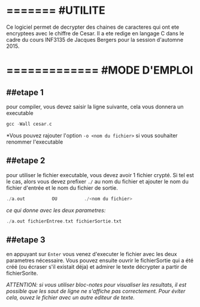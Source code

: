 =======
#UTILITE
=======
Ce logiciel permet de decrypter des chaines de caracteres qui ont ete encryptees
avec le chiffre de Cesar. Il a ete redige en langage C dans le cadre du cours 
INF3135 de Jacques Bergers pour la session d'automne 2015.

=============
#MODE D'EMPLOI
=============
##etape 1
-------
pour compiler, vous devez saisir la ligne suivante, cela vous donnera un executable
```c
gcc -Wall cesar.c
```
*Vous pouvez rajouter l'option `-o <nom du fichier>` si vous souhaiter renommer l'executable 

##etape 2
-------
pour utiliser le fichier executable, vous devez avoir  1 fichier crypté. Si tel est le cas,
alors vous devez prefixer `./` au nom du fichier et ajouter le nom du fichier d'entrée et
le nom du fichier de sortie.
```c
./a.out          OU          ./<nom du fichier>
```
*ce qui donne avec les deux parametres:*

```c
./a.out fichierEntree.txt fichierSortie.txt
```
##etape 3
-------
en appuyant sur `Enter` vous venez d'executer le fichier avec les deux parametres nécessaire.
Vous pouvez ensuite ouvrir le fichierSortie qui a été créé (ou écraser s'il existait déja)
et admirer le texte décrypter a partir de fichierSorite.

*ATTENTION: si vous utiliser bloc-notes pour visualiser les resultats, il est possible que les saut de ligne ne s'affiche pas correctement. Pour éviter cela, ouvez le fichier avec un autre editeur de texte.*


